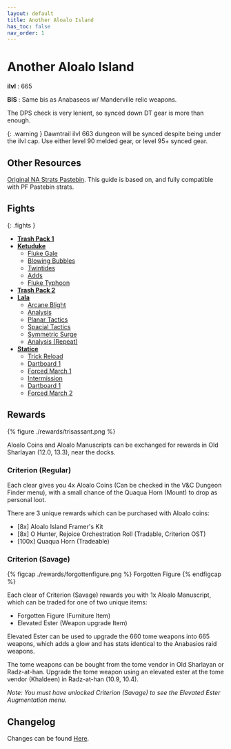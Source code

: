 ```yaml
---
layout: default
title: Another Aloalo Island
has_toc: false
nav_order: 1
---
```


# Another Aloalo Island

**ilvl**
: 665

**BIS**
: Same bis as Anabaseos w/ Manderville relic weapons.

The DPS check is very lenient, so synced down DT gear is more than enough.

{: .warning }
Dawntrail ilvl 663 dungeon will be synced despite being under the ilvl cap.
Use either level 90 melded gear, or level 95+ synced gear.

## Other Resources

[Original NA Strats Pastebin](https://pastebin.com/RRSG6YAK). This guide is
based on, and fully compatible with PF Pastebin strats.

## Fights

{: .fights }
* **[Trash Pack 1](./trash1/)**
* **[Ketuduke](./ketuduke/)**
    * [Fluke Gale](./ketuduke/fluke-gale/)
    * [Blowing Bubbles](./ketuduke/blowing-bubbles/)
    * [Twintides](./ketuduke/twintides/)
    * [Adds](./ketuduke/adds/)
    * [Fluke Typhoon](./ketuduke/fluke-typhoon/)
* **[Trash Pack 2](./trash2/)**
* **[Lala](./lala/)**
    * [Arcane Blight](./lala/arcane-blight/)
    * [Analysis](./lala/analysis/)
    * [Planar Tactics](./lala/planar-tactics)
    * [Spacial Tactics](./lala/spacial-tactics)
    * [Symmetric Surge](./lala/symmetric-surge)
    * [Analysis (Repeat)](./lala/analysis/)
* **[Statice](./statice/)**
    * [Trick Reload](./statice/trick-reload/)
    * [Dartboard 1](./statice/dartboard-1/)
    * [Forced March 1](./statice/forced-march-1/)
    * [Intermission](./statice/intermission/)
    * [Dartboard 1](./statice/dartboard-2/)
    * [Forced March 2](./statice/forced-march-2/)

## Rewards

{% figure ./rewards/trisassant.png %}

Aloalo Coins and Aloalo Manuscripts can be exchanged for rewards in Old
Sharlayan (12.0, 13.3), near the docks.

### Criterion (Regular)

Each clear gives you 4x Aloalo Coins (Can be checked in the V&C Dungeon Finder
menu), with a small chance of the Quaqua Horn (Mount) to drop as personal loot.

There are 3 unique rewards which can be purchased with Aloalo coins:

* [8x] Aloalo Island Framer's Kit
* [8x] O Hunter, Rejoice Orchestration Roll (Tradable, Criterion OST)
* [100x] Quaqua Horn (Tradeable)

### Criterion (Savage)

{% figcap ./rewards/forgottenfigure.png %}
Forgotten Figure
{% endfigcap %}

Each clear of Criterion (Savage) rewards you with 1x Aloalo Manuscript, which
can be traded for one of two unique items:

* Forgotten Figure (Furniture Item)
* Elevated Ester (Weapon upgrade Item)

Elevated Ester can be used to upgrade the 660 tome weapons into 665 weapons,
which adds a glow and has stats identical to the Anabasios raid weapons.

The tome weapons can be bought from the tome vendor in Old Sharlayan or
Radz-at-han. Upgrade the tome weapon using an elevated ester at the tome vendor
(Khaldeen) in Radz-at-han (10.9, 10.4).

*Note: You must have unlocked Criterion (Savage) to see the Elevated Ester
Augmentation menu.*

## Changelog

Changes can be found [Here](./changelog/).
